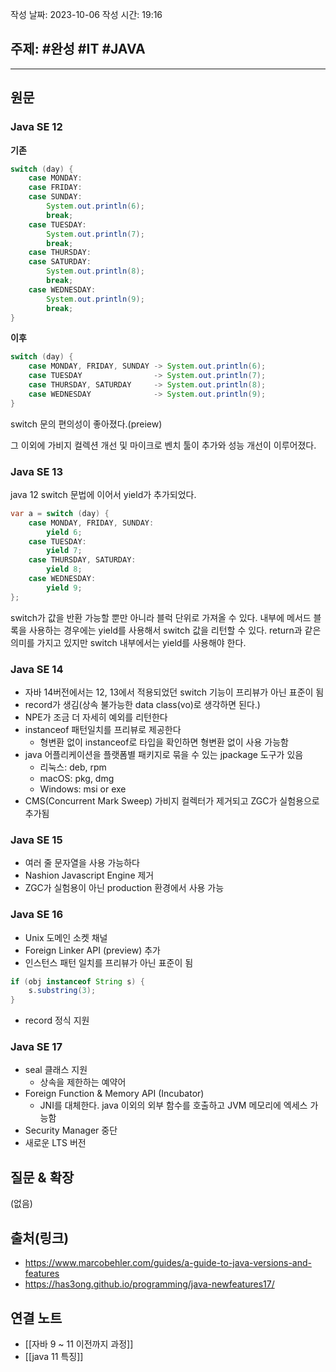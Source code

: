 
작성 날짜: 2023-10-06
작성 시간: 19:16

## 주제: #완성  #IT #JAVA 

----
## 원문

### Java SE 12

**기존**
```java
switch (day) {
    case MONDAY:
    case FRIDAY:
    case SUNDAY:
        System.out.println(6);
        break;
    case TUESDAY:
        System.out.println(7);
        break;
    case THURSDAY:
    case SATURDAY:
        System.out.println(8);
        break;
    case WEDNESDAY:
        System.out.println(9);
        break;
}
```

**이후**
```java
switch (day) {
    case MONDAY, FRIDAY, SUNDAY -> System.out.println(6);
    case TUESDAY                -> System.out.println(7);
    case THURSDAY, SATURDAY     -> System.out.println(8);
    case WEDNESDAY              -> System.out.println(9);
}
```
switch 문의 편의성이 좋아졌다.(preiew)

그 이외에 가비지 컬렉션 개선 및 마이크로 벤치 툴이 추가와 성능 개선이 이루어졌다.
### Java SE 13

java 12 switch 문법에 이어서 yield가 추가되었다.

```java
var a = switch (day) {
    case MONDAY, FRIDAY, SUNDAY:
        yield 6;
    case TUESDAY:
        yield 7;
    case THURSDAY, SATURDAY:
        yield 8;
    case WEDNESDAY:
        yield 9;
};
```

switch가 값을 반환 가능할 뿐만 아니라 블럭 단위로 가져올 수 있다.
내부에 메서드 블록을 사용하는 경우에는 yield를 사용해서 switch 값을 리턴할 수 있다.
return과 같은 의미를 가지고 있지만 switch 내부에서는 yield를 사용해야 한다.

### Java SE 14

- 자바 14버전에서는 12, 13에서 적용되었던 switch 기능이 프리뷰가 아닌 표준이 됨
- record가 생김(상속 불가능한 data class(vo)로 생각하면 된다.)
- NPE가 조금 더 자세히 예외를 리턴한다
- instanceof 패턴일치를 프리뷰로 제공한다
	- 형변환 없이 instanceof로 타입을 확인하면 형변환 없이 사용 가능함
- java 어플리케이션을 플랫폼별 패키지로 묶을 수 있는 jpackage 도구가 있음
	- 리눅스: deb, rpm
	- macOS: pkg, dmg
	- Windows: msi or exe
- CMS(Concurrent Mark Sweep) 가비지 컬렉터가 제거되고 ZGC가 실험용으로 추가됨

### Java SE 15

- 여러 줄 문자열을 사용 가능하다
- Nashion Javascript Engine 제거
- ZGC가 실험용이 아닌 production 환경에서 사용 가능


### Java SE 16
-  Unix 도메인 소켓 채널
- Foreign Linker API (preview) 추가
- 인스턴스 패턴 일치를 프리뷰가 아닌 표준이 됨
```java
if (obj instanceof String s) {
	s.substring(3);
}
```
- record 정식 지원
### Java SE 17

- seal 클래스 지원
	- 상속을 제한하는 예약어
- Foreign Function & Memory API (Incubator)
	- JNI를 대체한다. java 이외의 외부 함수를 호출하고 JVM 메모리에 엑세스 가능함
- Security Manager 중단
- 새로운 LTS 버전
## 질문 & 확장

(없음)

## 출처(링크)
- https://www.marcobehler.com/guides/a-guide-to-java-versions-and-features
- https://has3ong.github.io/programming/java-newfeatures17/
## 연결 노트
- [[자바 9 ~ 11 이전까지 과정]]
- [[java 11 특징]]









